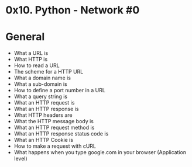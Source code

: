 # 0x10. Python - Network #0
# General

  *  What a URL is
  *  What HTTP is
  *  How to read a URL
  *  The scheme for a HTTP URL
  *  What a domain name is
  *  What a sub-domain is
  *  How to define a port number in a URL
  *  What a query string is
  *  What an HTTP request is
  *  What an HTTP response is
  *  What HTTP headers are
  *  What the HTTP message body is
  *  What an HTTP request method is
  *  What an HTTP response status code is
  *  What an HTTP Cookie is
  *  How to make a request with cURL
  *  What happens when you type google.com in your browser (Application level)

